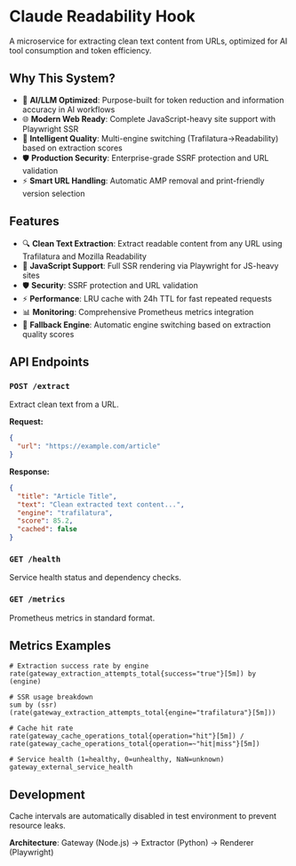# Claude Readability Hook

A microservice for extracting clean text content from URLs, optimized for AI tool consumption and token efficiency.

## Why This System?

- 🤖 **AI/LLM Optimized**: Purpose-built for token reduction and information accuracy in AI workflows
- 🌐 **Modern Web Ready**: Complete JavaScript-heavy site support with Playwright SSR  
- 🧠 **Intelligent Quality**: Multi-engine switching (Trafilatura→Readability) based on extraction scores
- 🛡️ **Production Security**: Enterprise-grade SSRF protection and URL validation
- ⚡ **Smart URL Handling**: Automatic AMP removal and print-friendly version selection

## Features

- 🔍 **Clean Text Extraction**: Extract readable content from any URL using Trafilatura and Mozilla Readability
- 🚀 **JavaScript Support**: Full SSR rendering via Playwright for JS-heavy sites  
- 🛡️ **Security**: SSRF protection and URL validation
- ⚡ **Performance**: LRU cache with 24h TTL for fast repeated requests
- 📊 **Monitoring**: Comprehensive Prometheus metrics integration
- 🔄 **Fallback Engine**: Automatic engine switching based on extraction quality scores

## API Endpoints

### `POST /extract`
Extract clean text from a URL.

**Request:**
```json
{
  "url": "https://example.com/article"
}
```

**Response:**
```json
{
  "title": "Article Title",
  "text": "Clean extracted text content...",
  "engine": "trafilatura",
  "score": 85.2,
  "cached": false
}
```

### `GET /health`
Service health status and dependency checks.

### `GET /metrics`
Prometheus metrics in standard format.

## Metrics Examples

```promql
# Extraction success rate by engine
rate(gateway_extraction_attempts_total{success="true"}[5m]) by (engine)

# SSR usage breakdown  
sum by (ssr) (rate(gateway_extraction_attempts_total{engine="trafilatura"}[5m]))

# Cache hit rate
rate(gateway_cache_operations_total{operation="hit"}[5m]) / 
rate(gateway_cache_operations_total{operation=~"hit|miss"}[5m])

# Service health (1=healthy, 0=unhealthy, NaN=unknown)
gateway_external_service_health
```

## Development

Cache intervals are automatically disabled in test environment to prevent resource leaks.

**Architecture**: Gateway (Node.js) → Extractor (Python) → Renderer (Playwright)
